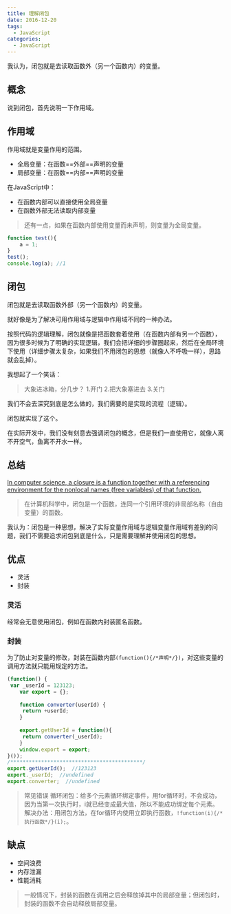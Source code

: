 ```yaml
---
title: 理解闭包
date: 2016-12-20
tags: 
  - JavaScript
categories: 
  - JavaScript 
---
```


我认为，闭包就是去读取函数外（另一个函数内）的变量。

<!--more-->

## 概念

说到闭包，首先说明一下作用域。

## 作用域

作用域就是变量作用的范围。

- 全局变量：在函数==外部==声明的变量
- 局部变量：在函数==内部==声明的变量

在JavaScript中：

- 在函数内部可以直接使用全局变量
- 在函数外部无法读取内部变量

> 还有一点，如果在函数内部使用变量而未声明，则变量为全局变量。

```javascript
function test(){
    a = 1; 
}
test();
console.log(a); //1
```

## 闭包

闭包就是去读取函数外部（另一个函数内）的变量。

就好像是为了解决可用作用域与逻辑中作用域不同的一种办法。

按照代码的逻辑理解，闭包就像是把函数套着使用（在函数内部有另一个函数），因为很多时候为了明确的实现逻辑，我们会把详细的步骤圈起来，然后在全局环境下使用（详细步骤太复杂，如果我们不用闭包的思想（就像人不呼吸一样），思路就会乱掉）。

我想起了一个笑话：

> 大象进冰箱，分几步？
> 1.开门
> 2.把大象塞进去
> 3.关门

我们不会去深究到底是怎么做的，我们需要的是实现的流程（逻辑）。

闭包就实现了这个。

在实际开发中，我们没有刻意去强调闭包的概念，但是我们一直使用它，就像人离不开空气，鱼离不开水一样。

## 总结

[In computer science, a closure is a function together with a referencing environment for the nonlocal names (free variables) of that function.](http://kb.cnblogs.com/page/110782/)

> 在计算机科学中，闭包是一个函数，连同一个引用环境的非局部名称（自由变量）的函数。

我认为：闭包是一种思想，解决了实际变量作用域与逻辑变量作用域有差别的问题，我们不需要追求闭包到底是什么，只是需要理解并使用闭包的思想。

## 优点

- 灵活
- 封装

### 灵活

经常会无意使用闭包，例如在函数内封装匿名函数。

### 封装

为了防止对变量的修改，封装在函数内部`(function(){/*声明*/})`，对这些变量的调用方法就只能用规定的方法。

```javascript
(function() {
 var _userId = 123123;
    var export = {};
    
    function converter(userId) {
     return +userId;
    }
    
    export.getUserId = function(){
     return converter(_userId);
    }
    window.export = export;
}());
/*******************************************/
export.getUserId();  //123123
export._userId;  //undefined
export.converter;  //undefined
```

> 常见错误
> 循环闭包：给多个元素循环绑定事件，用for循环时，不会成功，因为当第一次执行时，i就已经变成最大值，所以不能成功绑定每个元素。
> 解决办法：用闭包方法，在for循环内使用立即执行函数，`!function(i){/*执行函数*/}(i);`。

## 缺点

- 空间浪费
- 内存泄漏
- 性能消耗

> 一般情况下，封装的函数在调用之后会释放掉其中的局部变量；但闭包时，封装的函数不会自动释放局部变量。
